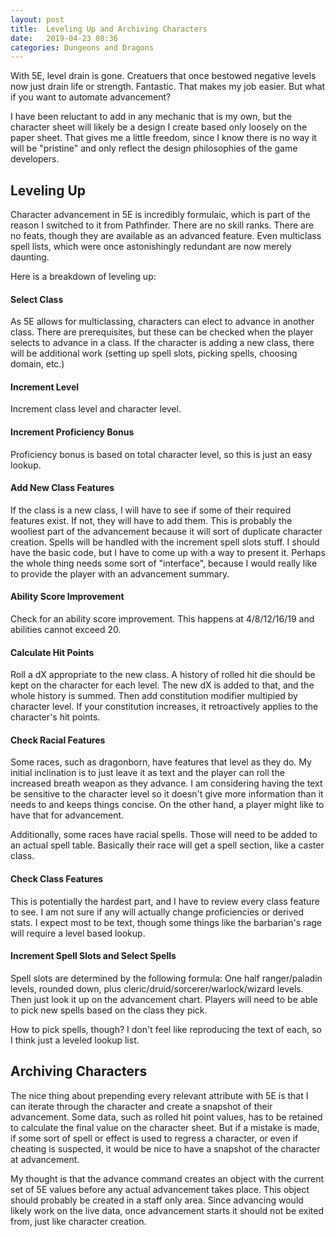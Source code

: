 ```yaml
---
layout: post
title:  Leveling Up and Archiving Characters
date:   2019-04-23 08:36
categories: Dungeons and Dragons
---
```

With 5E, level drain is gone. Creatuers that once bestowed negative levels now just drain life or strength. Fantastic. That makes my job easier. But what if you want to automate advancement? 

I have been reluctant to add in any mechanic that is my own, but the character sheet will likely be a design I create based only loosely on the paper sheet. That gives me a little freedom, since I know there is no way it will be "pristine" and only reflect the design philosophies of the game developers.

## Leveling Up
Character advancement in 5E is incredibly formulaic, which is part of the reason I switched to it from Pathfinder. There are no skill ranks. There are no feats, though they are available as an advanced feature. Even multiclass spell lists, which were once astonishingly redundant are now merely daunting.

Here is a breakdown of leveling up:

#### Select Class
As 5E allows for multiclassing, characters can elect to advance in another class. There are prerequisites, but these can be checked when the player selects to advance in a class. If the character is adding a new class, there will be additional work (setting up spell slots, picking spells, choosing domain, etc.)

#### Increment Level
Increment class level and character level.

#### Increment Proficiency Bonus
Proficiency bonus is based on total character level, so this is just an easy lookup.

#### Add New Class Features
If the class is a new class, I will have to see if some of their required features exist. If not, they will have to add them. This is probably the wooliest part of the advancement because it will sort of duplicate character creation. Spells will be handled with the increment spell slots stuff. I should have the basic code, but I have to come up with a way to present it. Perhaps the whole thing needs some sort of "interface", because I would really like to provide the player with an advancement summary. 

#### Ability Score Improvement
Check for an ability score improvement. This happens at 4/8/12/16/19 and abilities cannot exceed 20.

#### Calculate Hit Points
Roll a dX appropriate to the new class. A history of rolled hit die should be kept on the character for each level. The new dX is added to that, and the whole history is summed. Then add constitution modifier multipied by character level. If your constitution increases, it retroactively applies to the character's hit points.

#### Check Racial Features
Some races, such as dragonborn, have features that level as they do. My initial inclination is to just leave it as text and the player can roll the increased breath weapon as they advance. I am considering having the text be sensitive to the character level so it doesn't give more information than it needs to and keeps things concise. On the other hand, a player might like to have that for advancement.

Additionally, some races have racial spells. Those will need to be added to an actual spell table. Basically their race will get a spell section, like a caster class.

#### Check Class Features
This is potentially the hardest part, and I have to review every class feature to see. I am not sure if any will actually change proficiencies or derived stats. I expect most to be text, though some things like the barbarian's rage will require a level based lookup.

#### Increment Spell Slots and Select Spells
Spell slots are determined by the following formula: One half ranger/paladin levels, rounded down, plus cleric/druid/sorcerer/warlock/wizard levels. Then just look it up on the advancement chart. Players will need to be able to pick new spells based on the class they pick. 

How to pick spells, though? I don't feel like reproducing the text of each, so I think just a leveled lookup list.

## Archiving Characters
The nice thing about prepending every relevant attribute with 5E is that I can iterate through the character and create a snapshot of their advancement. Some data, such as rolled hit point values, has to be retained to calculate the final value on the character sheet. But if a mistake is made, if some sort of spell or effect is used to regress a character, or even if cheating is suspected, it would be nice to have a snapshot of the character at advancement.

My thought is that the advance command creates an object with the current set of 5E values before any actual advancement takes place. This object should probably be created in a staff only area. Since advancing would likely work on the live data, once advancement starts it should not be exited from, just like character creation.